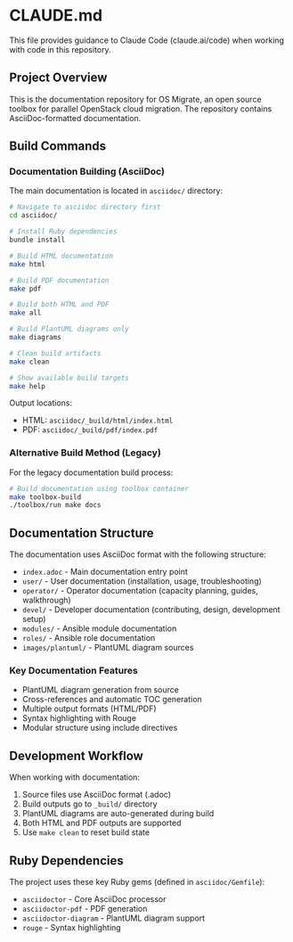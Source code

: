 # CLAUDE.md

This file provides guidance to Claude Code (claude.ai/code) when working with code in this repository.

## Project Overview

This is the documentation repository for OS Migrate, an open source toolbox for parallel OpenStack cloud migration. The repository contains AsciiDoc-formatted documentation.

## Build Commands

### Documentation Building (AsciiDoc)

The main documentation is located in `asciidoc/` directory:

```bash
# Navigate to asciidoc directory first
cd asciidoc/

# Install Ruby dependencies
bundle install

# Build HTML documentation
make html

# Build PDF documentation  
make pdf

# Build both HTML and PDF
make all

# Build PlantUML diagrams only
make diagrams

# Clean build artifacts
make clean

# Show available build targets
make help
```

Output locations:
- HTML: `asciidoc/_build/html/index.html`
- PDF: `asciidoc/_build/pdf/index.pdf`

### Alternative Build Method (Legacy)

For the legacy documentation build process:

```bash
# Build documentation using toolbox container
make toolbox-build
./toolbox/run make docs
```

## Documentation Structure

The documentation uses AsciiDoc format with the following structure:

- `index.adoc` - Main documentation entry point
- `user/` - User documentation (installation, usage, troubleshooting) 
- `operator/` - Operator documentation (capacity planning, guides, walkthrough)
- `devel/` - Developer documentation (contributing, design, development setup)
- `modules/` - Ansible module documentation
- `roles/` - Ansible role documentation
- `images/plantuml/` - PlantUML diagram sources

### Key Documentation Features
- PlantUML diagram generation from source
- Cross-references and automatic TOC generation
- Multiple output formats (HTML/PDF)
- Syntax highlighting with Rouge
- Modular structure using include directives

## Development Workflow

When working with documentation:

1. Source files use AsciiDoc format (.adoc)
2. Build outputs go to `_build/` directory
3. PlantUML diagrams are auto-generated during build
4. Both HTML and PDF outputs are supported
5. Use `make clean` to reset build state

## Ruby Dependencies

The project uses these key Ruby gems (defined in `asciidoc/Gemfile`):
- `asciidoctor` - Core AsciiDoc processor
- `asciidoctor-pdf` - PDF generation
- `asciidoctor-diagram` - PlantUML diagram support
- `rouge` - Syntax highlighting
